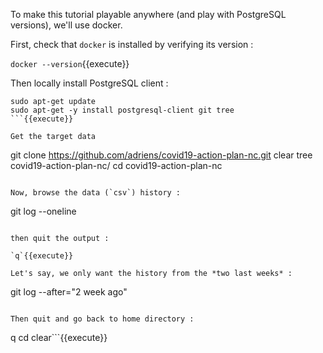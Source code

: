 To make this tutorial playable anywhere (and play with PostgreSQL versions), we'll use
docker.

First, check that `docker` is installed by verifying its version :

`docker --version`{{execute}}

Then locally install PostgreSQL client :

```
sudo apt-get update
sudo apt-get -y install postgresql-client git tree
```{{execute}}

Get the target data

```
git clone https://github.com/adriens/covid19-action-plan-nc.git
clear
tree covid19-action-plan-nc/
cd covid19-action-plan-nc
```{{execute}}

Now, browse the data (`csv`) history :

```
git log --oneline
```{{execute}}

then quit the output :

`q`{{execute}}

Let's say, we only want the history from the *two last weeks* :

```
git log --after="2 week ago"
```{{execute}}

Then quit and go back to home directory :

```
q
cd
clear```{{execute}}